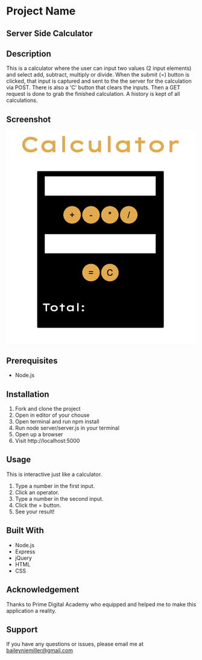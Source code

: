 # Project Name

## Server Side Calculator

## Description

This is a calculator where the user can input two values (2 input elements) and select add, subtract, multiply or divide.  When the submit (=) button is clicked, that input is captured and sent to the the server for the calculation via POST.  There is also a 'C' button that clears the inputs.  Then a GET request is done to grab the finished calculation.  A history is kept of all calculations.

## Screenshot

![alt text](calculator.png "Calculator Screenshot")

## Prerequisites

* Node.js

## Installation

1. Fork and clone the project
1. Open in editor of your chouse
1. Open terminal and run npm install 
1. Run node server/server.js in your terminal
1. Open up a browser
1. Visit http://localhost:5000

## Usage

This is interactive just like a calculator.

1. Type a number in the first input.
1. Click an operator.
1. Type a number in the second input.
1. Click the = button. 
1. See your result!

## Built With

* Node.js
* Express
* jQuery
* HTML
* CSS

## Acknowledgement

Thanks to Prime Digital Academy who equipped and helped me to make this application a reality.

## Support

If you have any questions or issues, please email me at baileyniemiller@gmail.com

